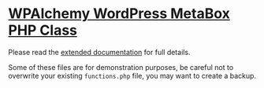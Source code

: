[WPAlchemy WordPress MetaBox PHP Class][wpalchemy]
=========================

Please read the [extended documentation][wpalchemy] for full details.

Some of these files are for demonstration purposes, be careful not to overwrite your existing `functions.php` file, you may want to create a backup.

[wpalchemy]: http://farinspace.com/wpalchemy-metabox/ "WPAlchemy MetaBox PHP Class"
